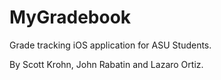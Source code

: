 # MyGradebook
Grade tracking iOS application for ASU Students.

By Scott Krohn, John Rabatin and Lazaro Ortiz.

